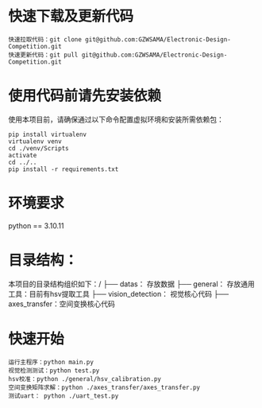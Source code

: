 # 快速下载及更新代码
```shell
快速拉取代码：git clone git@github.com:GZWSAMA/Electronic-Design-Competition.git
快速更新代码：git pull git@github.com:GZWSAMA/Electronic-Design-Competition.git
```

# 使用代码前请先安装依赖
使用本项目前，请确保通过以下命令配置虚拟环境和安装所需依赖包：
```shell
pip install virtualenv
virtualenv venv
cd ./venv/Scripts
activate
cd ../..
pip install -r requirements.txt
```
# 环境要求
python == 3.10.11

# 目录结构：
本项目的目录结构组织如下：/
├── datas： 存放数据
├── general： 存放通用工具：目前有hsv提取工具
├── vision_detection： 视觉核心代码
├── axes_transfer：空间变换核心代码

# 快速开始
```shell
运行主程序：python main.py
视觉检测测试：python test.py
hsv校准：python ./general/hsv_calibration.py
空间变换矩阵求解：python ./axes_transfer/axes_transfer.py
测试uart： python ./uart_test.py
```